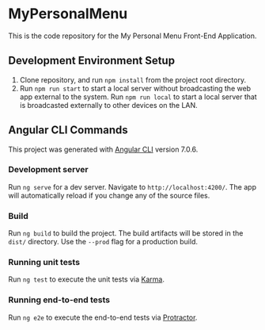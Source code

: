 # MyPersonalMenu

This is the code repository for the My Personal Menu Front-End Application.

## Development Environment Setup
1. Clone repository, and run `npm install` from the project root directory.
2. Run `npm run start` to start a local server without broadcasting the web app external to the system. Run `npm run local` to start a local server that is broadcasted externally to other devices on the LAN.

## Angular CLI Commands

This project was generated with [Angular CLI](https://github.com/angular/angular-cli) version 7.0.6.

### Development server

Run `ng serve` for a dev server. Navigate to `http://localhost:4200/`. The app will automatically reload if you change any of the source files.

### Build

Run `ng build` to build the project. The build artifacts will be stored in the `dist/` directory. Use the `--prod` flag for a production build.

### Running unit tests

Run `ng test` to execute the unit tests via [Karma](https://karma-runner.github.io).

### Running end-to-end tests

Run `ng e2e` to execute the end-to-end tests via [Protractor](http://www.protractortest.org/).


